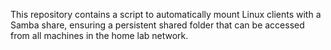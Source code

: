 This repository contains a script to automatically mount Linux clients with a Samba share, ensuring a persistent shared folder that can be accessed from all machines in the home lab network.
